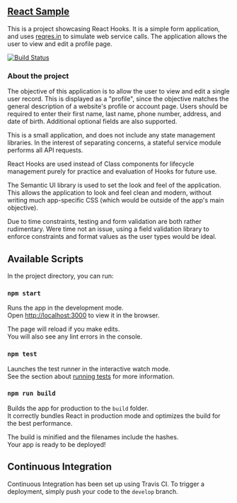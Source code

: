 ## [React Sample](https://smithpr.github.io/react-sample)  

This is a project showcasing React Hooks.  It is a simple form application, and uses [reqres.in](https://reqres.in) to simulate web service calls.  The application allows the user to view and edit a profile page.

[![Build Status](https://travis-ci.org/SmithPR/react-sample.svg?branch=develop)](https://travis-ci.org/SmithPR/react-sample)

### About the project

The objective of this application is to allow the user to view and edit a single user record.  This is displayed as a "profile", since the objective matches the general description of a website's profile or account page.  Users should be required to enter their first name, last name, phone number, address, and date of birth.  Additional optional fields are also supported.

This is a small application, and does not include any state management libraries.  In the interest of separating concerns, a stateful service module performs all API requests.  

React Hooks are used instead of Class components for lifecycle management purely for practice and evaluation of Hooks for future use.

The Semantic UI library is used to set the look and feel of the application.  This allows the application to look and feel clean and modern, without writing much app-specific CSS (which would be outside of the app's main objective).

Due to time constraints, testing and form validation are both rather rudimentary.  Were time not an issue, using a field validation library to enforce constraints and format values as the user types would be ideal.

## Available Scripts

In the project directory, you can run:

### `npm start`

Runs the app in the development mode.<br>
Open [http://localhost:3000](http://localhost:3000) to view it in the browser.

The page will reload if you make edits.<br>
You will also see any lint errors in the console.

### `npm test`

Launches the test runner in the interactive watch mode.<br>
See the section about [running tests](https://facebook.github.io/create-react-app/docs/running-tests) for more information.

### `npm run build`

Builds the app for production to the `build` folder.<br>
It correctly bundles React in production mode and optimizes the build for the best performance.

The build is minified and the filenames include the hashes.<br>
Your app is ready to be deployed!


## Continuous Integration

Continuous Integration has been set up using Travis CI.  To trigger a deployment, simply push your code to the `develop` branch.